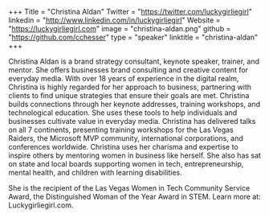 +++
Title = "Christina Aldan"
Twitter = "https://twitter.com/luckygirliegirl"
linkedin = "http://www.linkedin.com/in/luckygirliegirl"
Website = "https://luckygirliegirl.com"
image = "christina-aldan.png"
github = "https://github.com/cchesser"
type = "speaker"
linktitle = "christina-aldan"
+++

Christina Aldan is a brand strategy consultant, keynote speaker, trainer, and mentor. She offers businesses brand consulting and creative content for everyday media. With over 18 years of experience in the digital realm, Christina is highly regarded for her approach to business, partnering with clients to find unique strategies that ensure their goals are met. Christina builds connections through her keynote addresses, training workshops, and technological education. She uses these tools to help individuals and businesses cultivate value in everyday media. Christina has delivered talks on all 7 continents, presenting training workshops for the Las Vegas Raiders, the Microsoft MVP community, international corporations, and conferences worldwide. Christina uses her charisma and expertise to inspire others by mentoring women in business like herself. She also has sat on state and local boards supporting women in tech, entrepreneurship, mental health, and children with learning disabilities.

She is the recipient of the Las Vegas Women in Tech Community Service Award, the Distinguished Woman of the Year Award in STEM. Learn more at: Luckygirliegirl.com.